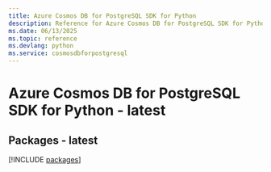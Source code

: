 ```yaml
---
title: Azure Cosmos DB for PostgreSQL SDK for Python
description: Reference for Azure Cosmos DB for PostgreSQL SDK for Python
ms.date: 06/13/2025
ms.topic: reference
ms.devlang: python
ms.service: cosmosdbforpostgresql
---
```

# Azure Cosmos DB for PostgreSQL SDK for Python - latest
## Packages - latest
[!INCLUDE [packages](cosmos-db-for-postgresql-index.md)]